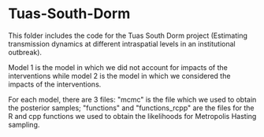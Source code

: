 # Tuas-South-Dorm

This folder includes the code for the Tuas South Dorm project (Estimating transmission dynamics at different intraspatial levels in an institutional outbreak).

Model 1 is the model in which we did not account for impacts of the interventions while model 2 is the model in which we considered the impacts of the interventions.

For each model, there are 3 files: "mcmc" is the file which we used to obtain the posterior samples; "functions" and "functions_rcpp" are the files for the R and cpp functions we used to obtain the likelihoods for Metropolis Hasting sampling. 
